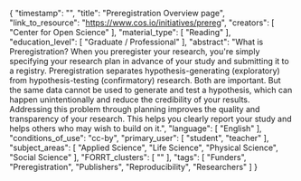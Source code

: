 {
    "timestamp": "",
    "title": "Preregistration Overview page",
    "link_to_resource": "https://www.cos.io/initiatives/prereg",
    "creators": [
        "Center for Open Science"
    ],
    "material_type": [
        "Reading"
    ],
    "education_level": [
        "Graduate / Professional"
    ],
    "abstract": "What is Preregistration? When you preregister your research, you're simply specifying your research plan in advance of your study and submitting it to a registry. Preregistration separates hypothesis-generating (exploratory) from hypothesis-testing (confirmatory) research. Both are important. But the same data cannot be used to generate and test a hypothesis, which can happen unintentionally and reduce the credibility of your results. Addressing this problem through planning improves the quality and transparency of your research. This helps you clearly report your study and helps others who may wish to build on it.",
    "language": [
        "English"
    ],
    "conditions_of_use": "cc-by",
    "primary_user": [
        "student",
        "teacher"
    ],
    "subject_areas": [
        "Applied Science",
        "Life Science",
        "Physical Science",
        "Social Science"
    ],
    "FORRT_clusters": [
        ""
    ],
    "tags": [
        "Funders",
        "Preregistration",
        "Publishers",
        "Reproducibility",
        "Researchers"
    ]
}
